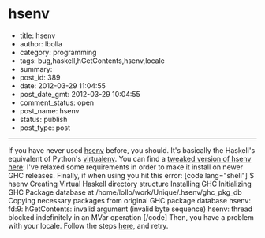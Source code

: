 # hsenv

- title: hsenv
- author: lbolla
- category: programming
- tags: bug,haskell,hGetContents,hsenv,locale
- summary: 
- post_id: 389
- date: 2012-03-29 11:04:55
- post_date_gmt: 2012-03-29 10:04:55
- comment_status: open
- post_name: hsenv
- status: publish
- post_type: post

----------------

﻿﻿﻿﻿If you have never used [hsenv][1] before, you should. It's basically the Haskell's equivalent of Python's [virtualenv][2]. You can find a [tweaked version of hsenv here][3]: I've relaxed some requirements in order to make it install on newer GHC releases. Finally, if when using you hit this error: [code lang="shell"] $ hsenv Creating Virtual Haskell directory structure Installing GHC Initializing GHC Package database at /home/lollo/work/Unique/.hsenv/ghc_pkg_db Copying necessary packages from original GHC package database hsenv: fd:9: hGetContents: invalid argument (invalid byte sequence) hsenv: thread blocked indefinitely in an MVar operation [/code] Then, you have a problem with your locale. Follow the steps [here][4], and retry.

   [1]: https://github.com/Paczesiowa/hsenv
   [2]: http://pypi.python.org/pypi/virtualenv
   [3]: https://github.com/lbolla/hsenv
   [4]: https://wiki.archlinux.org/index.php/Locale#Enabling_necessary_locales